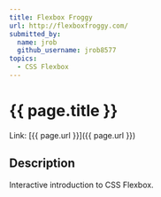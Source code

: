 ```yaml
---
title: Flexbox Froggy
url: http://flexboxfroggy.com/
submitted_by:
  name: jrob
  github_username: jrob8577
topics:
  - CSS Flexbox
---
```


# {{ page.title }}

Link: [{{ page.url }}]({{ page.url }})

## Description

Interactive introduction to CSS Flexbox.